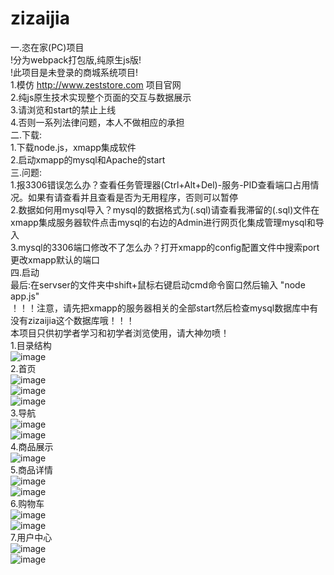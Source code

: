 ﻿# zizaijia
一.恣在家(PC)项目</br>
!分为webpack打包版,纯原生js版!<br>
!此项目是未登录的商城系统项目!</br>
1.模仿 http://www.zeststore.com 项目官网</br>
2.纯js原生技术实现整个页面的交互与数据展示</br>
3.请浏览和start的禁止上线</br>
4.否则一系列法律问题，本人不做相应的承担</br>
二.下载:</br>
1.下载node.js，xmapp集成软件</br>
2.启动xmapp的mysql和Apache的start</br>
三.问题:</br>
1.报3306错误怎么办？查看任务管理器(Ctrl+Alt+Del)-服务-PID查看端口占用情况。如果有请查看并且查看是否为无用程序，否则可以暂停</br>
2.数据如何用mysql导入？mysql的数据格式为(.sql)请查看我滞留的(.sql)文件在xmapp集成服务器软件点击mysql的右边的Admin进行网页化集成管理mysql和导入</br>
3.mysql的3306端口修改不了怎么办？打开xmapp的config配置文件中搜索port更改xmapp默认的端口</br>
四.启动</br>
最后:在servser的文件夹中shift+鼠标右键启动cmd命令窗口然后输入 "node app.js"</br>
！！！注意，请先把xmapp的服务器相关的全部start然后检查mysql数据库中有没有zizaijia这个数据库哦！！！</br>
本项目只供初学者学习和初学者浏览使用，请大神勿喷！</br>
1.目录结构</br>
![image](https://github.com/PgYw/zizaijia-PC-/blob/master/projectImg/projectDir.PNG)
</br>
2.首页</br>
![image](https://github.com/PgYw/zizaijia-PC-/blob/master/projectImg/index1.PNG)
</br>
![image](https://github.com/PgYw/zizaijia-PC-/blob/master/projectImg/index2.PNG)
</br>
![image](https://github.com/PgYw/zizaijia-PC-/blob/master/projectImg/index3.PNG)
</br>
3.导航</br>
![image](https://github.com/PgYw/zizaijia-PC-/blob/master/projectImg/nav1.PNG)
</br>
![image](https://github.com/PgYw/zizaijia-PC-/blob/master/projectImg/nav2.PNG)
</br>
4.商品展示</br>
![image](https://github.com/PgYw/zizaijia-PC-/blob/master/projectImg/product.PNG)
</br>
5.商品详情</br>
![image](https://github.com/PgYw/zizaijia-PC-/blob/master/projectImg/detail1.PNG)
</br>
![image](https://github.com/PgYw/zizaijia-PC-/blob/master/projectImg/detail2.PNG)
</br>
6.购物车</br>
![image](https://github.com/PgYw/zizaijia-PC-/blob/master/projectImg/cart1.PNG)
</br>
![image](https://github.com/PgYw/zizaijia-PC-/blob/master/projectImg/cart2.PNG)
</br>
7.用户中心</br>
![image](https://github.com/PgYw/zizaijia-PC-/blob/master/projectImg/user1.PNG)
</br>
![image](https://github.com/PgYw/zizaijia-PC-/blob/master/projectImg/user2.PNG)
</br>
